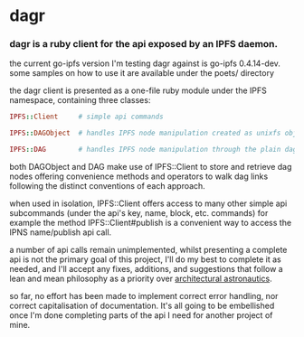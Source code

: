 # dagr
### dagr is a ruby client for the api exposed by an IPFS daemon.

the current go-ipfs version I'm testing dagr against is go-ipfs 0.4.14-dev.
some samples on how to use it are available under the poets/ directory

the dagr client is presented as a one-file ruby module under the 
IPFS namespace, containing three classes:
```ruby
IPFS::Client     # simple api commands

IPFS::DAGObject  # handles IPFS node manipulation created as unixfs objects

IPFS::DAG        # handles IPFS node manipulation through the plain dag api commands
```

both DAGObject and DAG make use of IPFS::Client to store and retrieve 
dag nodes offering convenience methods and operators to walk dag links
following the distinct conventions of each approach.

when used in isolation, IPFS::Client offers access to many other
simple api subcommands (under the api's key, name, block, etc. commands)
for example the method IPFS::Client#publish is a convenient way
to access the IPNS name/publish api call.

a number of api calls remain unimplemented, whilst presenting a 
complete api is not the primary goal of this project, I'll do my
best to complete it as needed, and I'll accept any fixes, additions,
and suggestions that follow a lean and mean philosophy as a priority
over [architectural astronautics](https://www.joelonsoftware.com/2001/04/21/dont-let-architecture-astronauts-scare-you/).


so far, no effort has been made to implement correct error handling, 
nor correct capitalisation of documentation.
It's all going to be embellished once I'm done completing parts 
of the api I need for another project of mine.

